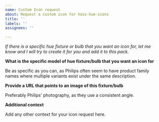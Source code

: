 ```yaml
---
name: Custom Icon request
about: Request a custom icon for hass-hue-icons
title: ''
labels: ''
assignees: ''

---
```


_If there is a specific hue fixture or bulb that you want an icon for, let me know and I will try to create it for you and add it to this pack._

**What is the specific model of hue fixture/bulb that you want an icon for**

Be as specific as you can, as Philips often seem to have product family names where multiple variants exist under the same description.

**Provide a URL that points to an image of this fixture/bulb**

Preferably Philips' photography, as they use a consistent angle.

**Additional context**

Add any other context for your icon request here.
